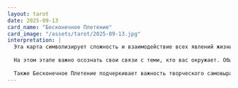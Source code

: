 ```yaml
---
layout: tarot
date: 2025-09-13
card_name: "Бесконечное Плетение"
card_image: "/assets/tarot/2025-09-13.jpg"
interpretation: |
  Эта карта символизирует сложность и взаимодействие всех явлений жизни, вплетенных в единое целое. Она говорит о том, что каждый наш поступок и решение имеет последствия и переплетен с судьбами других людей. Бесконечное Плетение приглашает открыть сердце и ум для восприятия взаимосвязей, которые нас окружают. Сегодняшний день может принести осознание того, что ваши действия, даже самые маленькие, могут создать цепную реакцию в жизни окружающих.
  
  На этом этапе важно осознать свои связи с теми, кто вас окружает. Общение будет иметь особую силу – не упустите шанс поделиться с кем-то нежностью или поддержкой. Этот день может стать временем, когда вы почувствуете гармонию в отношениях – особенно с близкими. Возможно, вы сможете взглянуть на отношения под новым углом, оценив их важность и уникальность.
  
  Также Бесконечное Плетение подчеркивает важность творческого самовыражения. Чем больше вы будете заниматься тем, что любите, тем большую радость и удовлетворение получите. Позвольте своим идеям и эмоциям быть частью этого чудесного одеяла бытия. Не бойтесь экспериментировать и пробовать новое.
---
```

